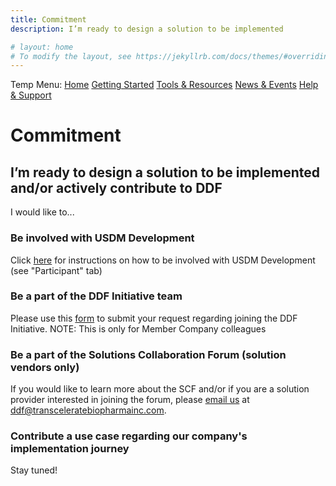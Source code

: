 ```yaml
---
title: Commitment
description: I’m ready to design a solution to be implemented

# layout: home
# To modify the layout, see https://jekyllrb.com/docs/themes/#overriding-theme-defaults
---
```

Temp Menu: [Home](test.md) [Getting Started](get-started.md) [Tools & Resources](tools-resources.md) [News & Events](news-events.md) [Help & Support](help-support.md)

# Commitment
## I’m ready to design a solution to be implemented and/or actively contribute to DDF

I would like to...

### Be involved with USDM Development
Click [here](https://www.cdisc.org/ddf) for instructions on how to be involved with USDM Development (see "Participant" tab)
  
### Be a part of the DDF Initiative team
Please use this <a target="_blank" href="https://www.transceleratebiopharmainc.com/assets/digital-data-flow-feedback-form/">form</a> to submit your request regarding joining the DDF Initiative.  NOTE: This is only for Member Company colleagues

### Be a part of the Solutions Collaboration Forum (solution vendors only)
If you would like to learn more about the SCF and/or if you are a solution provider interested in joining the forum, please <a target="_blank" href="mailto:ddf@transceleratebiopharmainc.com?subject=DDF SCF Questions">email us</a> at ddf@transceleratebiopharmainc.com.
  
### Contribute a use case regarding our company's implementation journey
Stay tuned!
